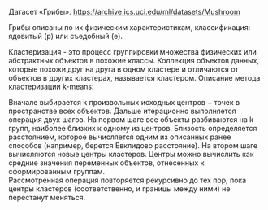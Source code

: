 Датасет «Грибы». https://archive.ics.uci.edu/ml/datasets/Mushroom

Грибы описаны по их физическим характеристикам, классификация: ядовитый (p) или съедобный (e).

Кластеризация - это процесс группировки множества физических или абстрактных объектов в похожие классы. Коллекция объектов данных, которые похожи друг на друга в одном кластере и отличаются от объектов в других кластерах, называется кластером.
Описание метода кластеризации k-means:

Вначале  выбирается  k  произвольных  исходных  центров  −  точек  в пространстве всех объектов. 
Дальше итерационно выполняется операция двух шагов. На первом шаге все объекты разбиваются на k групп, наиболее близких к одному из центров. Близость определяется расстоянием, которое вычисляется одним из описанных ранее способов (например, берется Евклидово расстояние).  На  втором  шаге  вычисляются  новые  центры  кластеров.  Центры  можно вычислить  как  средние  значения  переменных  объектов,  отнесенных  к сформированным  группам.  
Рассмотренная операция повторяется рекурсивно до тех пор, пока центры кластеров (соответственно, и границы между ними) не перестанут меняться.  
